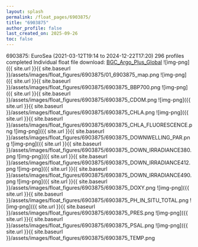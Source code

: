 ```yaml
---
layout: splash
permalink: /float_pages/6903875/
title: "6903875"
author_profile: false
last_created_on: 2025-09-26
toc: false
---
```

 
6903875: EuroSea (2021-03-12T19:14 to 2024-12-22T17:20)
296 profiles completed
Individual float file download: [BGC_Argo_Plus_Global](https://ftp.soest.hawaii.edu/bgc_argo_plus/Individual_Floats/outliers_removed/6903875_Sprof_processed.nc)
![img-png]({{ site.url }}{{ site.baseurl }}/assets/images/float_figures/6903875/01_6903875_map.png
![img-png]({{ site.url }}{{ site.baseurl }}/assets/images/float_figures/6903875/6903875_BBP700.png
![img-png]({{ site.url }}{{ site.baseurl }}/assets/images/float_figures/6903875/6903875_CDOM.png
![img-png]({{ site.url }}{{ site.baseurl }}/assets/images/float_figures/6903875/6903875_CHLA.png
![img-png]({{ site.url }}{{ site.baseurl }}/assets/images/float_figures/6903875/6903875_CHLA_FLUORESCENCE.png
![img-png]({{ site.url }}{{ site.baseurl }}/assets/images/float_figures/6903875/6903875_DOWNWELLING_PAR.png
![img-png]({{ site.url }}{{ site.baseurl }}/assets/images/float_figures/6903875/6903875_DOWN_IRRADIANCE380.png
![img-png]({{ site.url }}{{ site.baseurl }}/assets/images/float_figures/6903875/6903875_DOWN_IRRADIANCE412.png
![img-png]({{ site.url }}{{ site.baseurl }}/assets/images/float_figures/6903875/6903875_DOWN_IRRADIANCE490.png
![img-png]({{ site.url }}{{ site.baseurl }}/assets/images/float_figures/6903875/6903875_DOXY.png
![img-png]({{ site.url }}{{ site.baseurl }}/assets/images/float_figures/6903875/6903875_PH_IN_SITU_TOTAL.png
![img-png]({{ site.url }}{{ site.baseurl }}/assets/images/float_figures/6903875/6903875_PRES.png
![img-png]({{ site.url }}{{ site.baseurl }}/assets/images/float_figures/6903875/6903875_PSAL.png
![img-png]({{ site.url }}{{ site.baseurl }}/assets/images/float_figures/6903875/6903875_TEMP.png

